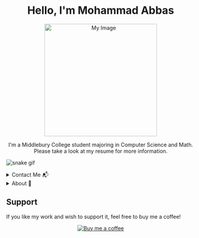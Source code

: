 <h1 align="center">Hello, I'm Mohammad Abbas</h1>
<p align="center">
  <img src="https://drive.google.com/uc?export=view&id=10sRc2OBvElPP9nH16xxo_p1i3Yi_deMP" alt="My Image" width="300"/>
</p>
<p align="center">I'm a Middlebury College student majoring in Computer Science and Math. Please take a look at my resume for more information.</p>


![snake gif](https://github.com/MohammadAbbas/MohammadAbbas/blob/output/github-contribution-grid-snake.svg)


<details>
<summary>Contact Me 📬</summary>
You can reach me by:

[![LinkedIn](https://img.shields.io/badge/LinkedIn-0077B5?style=flat&logo=linkedin&logoColor=white)](https://www.linkedin.com/in/mohammadabbas1594/)
[![Gmail](https://img.shields.io/badge/Gmail-D14836?style=flat&logo=gmail&logoColor=white)](mailto:mohamadabbas393@gmail.com)
[![Instagram](https://img.shields.io/badge/Instagram-E4405F?style=flat&logo=instagram&logoColor=white)](https://www.instagram.com/mohamad._.abbas/)

</details>

<details>
<summary>About 👤</summary>
About this Account

- [Website](Your_Website_URL)

</details>

Support
-------
If you like my work and wish to support it, feel free to buy me a coffee!

<p align="center">
  <a href="https://www.buymeacoffee.com/mohamadabb3">
    <img src="https://www.buymeacoffee.com/assets/img/custom_images/orange_img.png" alt="Buy me a coffee"/>
  </a>
</p>

